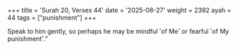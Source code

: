 +++
title = 'Surah 20, Verses 44'
date = '2025-08-27'
weight = 2392
ayah = 44
tags = ["punishment"]
+++

Speak to him gently, so perhaps he may be mindful ˹of Me˺ or fearful ˹of My punishment˺.”
